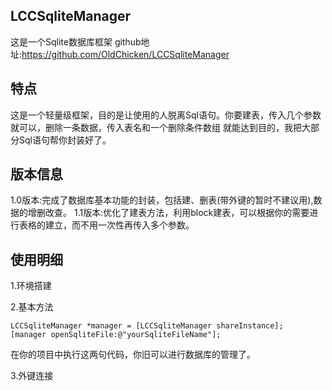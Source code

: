 ## LCCSqliteManager
这是一个Sqlite数据库框架
github地址:https://github.com/OldChicken/LCCSqliteManager

## 特点
这是一个轻量级框架，目的是让使用的人脱离Sql语句。你要建表，传入几个参数就可以，删除一条数据，传入表名和一个删除条件数组
就能达到目的，我把大部分Sql语句帮你封装好了。

## 版本信息
1.0版本:完成了数据库基本功能的封装，包括建、删表(带外键的暂时不建议用),数据的增删改查。
1.1版本:优化了建表方法，利用block建表，可以根据你的需要进行表格的建立，而不用一次性再传入多个参数。

## 使用明细
1.环境搭建

2.基本方法

    LCCSqliteManager *manager = [LCCSqliteManager shareInstance];  
    [manager openSqliteFile:@"yourSqliteFileName"];

在你的项目中执行这两句代码，你旧可以进行数据库的管理了。

3.外键连接

